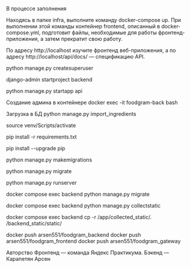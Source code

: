 В процессе заполнения 


Находясь в папке infra, выполните команду docker-compose up. При выполнении этой команды контейнер frontend, описанный в docker-compose.yml, подготовит файлы, необходимые для работы фронтенд-приложения, а затем прекратит свою работу.

По адресу http://localhost изучите фронтенд веб-приложения, а по адресу http://localhost/api/docs/ — спецификацию API.








python manage.py createsuperuser

django-admin startproject backend  

python manage.py startapp api



Cоздание админа в контейнере 
docker exec -it foodgram-back bash


Загрузка в БД
python manage.py import_ingredients


source venv/Scripts/activate


pip install -r requirements.txt

pip install --upgrade pip

python manage.py makemigrations

python manage.py migrate

python manage.py runserver





docker compose exec backend python manage.py migrate

docker compose exec backend python manage.py collectstatic

docker compose exec backend cp -r /app/collected_static/. /backend_static/static/


docker push arsen551/foodgram_backend
docker push arsen551/foodgram_frontend
docker push arsen551/foodgram_gateway

Авторство
Фронтенд — команда Яндекс Практикума.
Бэкенд — Карапетян Арсен